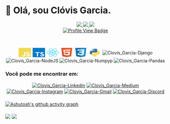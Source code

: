 # 👋 Olá, sou Clóvis Garcia.

<div style="display: inline_block" align="center">
  <a href="https://github.com/theviolatorx">
  <img height="180em" src="https://github-readme-stats.vercel.app/api?username=theviolatorx&show_icons=true&theme=dark&include_all_commits=true&count_private=true"/>
  <img height="180em" src="https://github-readme-stats.vercel.app/api/top-langs/?username=theviolatorx&layout=compact&langs_count=7&theme=dark"/>

  <img src ="https://github-readme-streak-stats.herokuapp.com?user=theviolatorx&theme=darcula&hide_border=true&background=FFFFFF00" />
</div>
<div align="center">
  <a href="https://github.com/theviolatorx">
    <img src="https://komarev.com/ghpvc/?username=theviolatorx&style=for-the-badge&color=orange" alt="Profile View Badge"/>
  </a>
</div>

##
  
<div style="display: inline_block" align="center"><br>
  <img align="center" alt="Clovis_Garcia-JavaScript" height="30" width="40" src="https://raw.githubusercontent.com/devicons/devicon/master/icons/javascript/javascript-plain.svg">
  <img align="center" alt="Clovis_Garcia-React" height="30" width="40" src="https://raw.githubusercontent.com/devicons/devicon/master/icons/typescript/typescript-plain.svg">
  <img align="center" alt="Clovis_Garcia-React" height="30" width="40" src="https://raw.githubusercontent.com/devicons/devicon/master/icons/react/react-original.svg">
  <img align="center" alt="Clovis_Garcia-HTML" height="30" width="40" src="https://raw.githubusercontent.com/devicons/devicon/master/icons/html5/html5-original.svg">
  <img align="center" alt="Clovis_Garcia-CSS" height="30" width="40" src="https://raw.githubusercontent.com/devicons/devicon/master/icons/css3/css3-original.svg">
  <img align="center" alt="Clovis_Garcia-Python" height="30" width="40" src="https://raw.githubusercontent.com/devicons/devicon/master/icons/python/python-original.svg">
  <img align="center" alt="Clovis_Garcia-Django" height="30" width="40" src="https://cdn.jsdelivr.net/gh/devicons/devicon/icons/django/django-plain.svg">
  <img align="center" alt="Clovis_Garcia-NodeJS" height="30" width="40" src="https://cdn.jsdelivr.net/gh/devicons/devicon/icons/nodejs/nodejs-original.svg">
  <img align="center" alt="Clovis_Garcia-Numpyp" height="30" width="40" src="https://cdn.jsdelivr.net/gh/devicons/devicon/icons/numpy/numpy-original.svg">
  <img align="center" alt="Clovis_Garcia-Pandas" height="30" width="40" src="https://cdn.jsdelivr.net/gh/devicons/devicon/icons/pandas/pandas-original.svg">
</div>
 
### Você pode me encontrar em:
<div style="display: inline_block" align="center">
<a href="https://www.linkedin.com/in/cl%C3%B3vis-garcia-787870a/" target="_top">
<img align="center" alt="Clovis_Garcia-Linkedin" src="https://img.shields.io/badge/linkedin-%230077B5.svg?style=for-the-badge&logo=linkedin&logoColor=white"></a>
  <a href="https://medium.com/@theviolatorx" target="_top">
<img align="center" alt="Clovis_Garcia-Medium" src="https://img.shields.io/badge/Medium-12100E?style=for-the-badge&logo=medium&logoColor=white"></a>
  <a href="https://www.instagram.com/theviolatorx/" target="_top">
<img align="center" alt="Clovis_Garcia-Instagram" src="https://img.shields.io/badge/Instagram-%23E4405F.svg?style=for-the-badge&logo=Instagram&logoColor=white"></a>
<a href="mailto:theviolatorx@gmail.com" target="_top">
<img align="center" alt="Clovis_Garcia-Gmail" src="https://img.shields.io/badge/Gmail-D14836?style=for-the-badge&logo=gmail&logoColor=white"></a>
  <a href="#" target="_top">
<img align="center" alt="Clovis_Garcia-Discord" src="https://img.shields.io/badge/Discord-%235865F2.svg?style=for-the-badge&logo=discord&logoColor=white"></a>
</div>

###

[![Ashutosh's github activity graph](https://github-readme-activity-graph.vercel.app/graph?username=theviolatorx&&bg_color=000519&color=496dfd&line=4dff00&point=6689f5&area=true&hide_border=true)](https://github.com/ashutosh00710/github-readme-activity-graph)


###
<img height="180em" src="https://github-readme-stats.vercel.app/api?username=theviolatorx&show_icons=true&theme=merko&include_all_commits=true&count_private=true"/>
<img height="180em" src="https://github-readme-stats.vercel.app/api/top-langs/?username=theviolatorx&layout=compact&langs_count=7&theme=merko"/>

<!-- Ver depois:
<div align="center>
![github contribution grid snake animation](https://raw.githubusercontent.com/salman0ansari/salman0ansari/output/github-contribution-grid-snake-dark.svg#gh-dark-mode-only)![github contribution grid snake animation](https://raw.githubusercontent.com/salman0ansari/salman0ansari/output/github-contribution-grid-snake.svg#gh-light-mode-only)
  </div>

  ---

  
